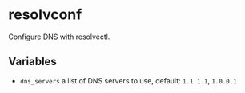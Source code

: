 # resolvconf

Configure DNS with resolvectl.

## Variables

- `dns_servers` a list of DNS servers to use, default: `1.1.1.1`, `1.0.0.1`
